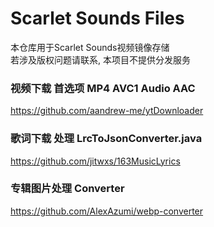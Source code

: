 # Scarlet Sounds Files
本仓库用于Scarlet Sounds视频镜像存储  
若涉及版权问题请联系, 本项目不提供分发服务

### 视频下载 首选项 MP4 AVC1 Audio AAC
https://github.com/aandrew-me/ytDownloader

### 歌词下载 处理 LrcToJsonConverter.java
https://github.com/jitwxs/163MusicLyrics

### 专辑图片处理 Converter
https://github.com/AlexAzumi/webp-converter